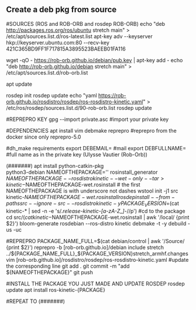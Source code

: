 ## Create a deb pkg from source
#SOURCES (ROS and ROB-ORB and rosdep ROB-ORB)
echo "deb http://packages.ros.org/ros/ubuntu stretch main" > /etc/apt/sources.list.d/ros-latest.list
apt-key adv --keyserver hkp://keyserver.ubuntu.com:80 --recv-key 421C365BD9FF1F717815A3895523BAEEB01FA116

wget -qO - https://rob-orb.github.io/debian/pub.key | apt-key add -
echo "deb http://rob-orb.github.io/debian stretch main" > /etc/apt/sources.list.d/rob-orb.list

apt update

rosdep init
rosdep update
echo "yaml https://rob-orb.github.io/rosdistro/rosdep/ros-rosdistro-kinetic.yaml" > /etc/ros/rosdep/sources.list.d/90-rob-orb.list
rosdep update

#REPREPRO KEY
gpg --import private.asc #import your private key

#DEPENDENCIES
apt install vim debmake reprepro #reprepro from the docker since only reprepro-5.0


#dh_make requirements
export DEBEMAIL= #mail
export DEBFULLNAME= #full name as in the private key (Ulysse Vautier (Rob-Orb))

(#######)
apt install python-catkin-pkg \
            python3-debian
NAMEOFTHEPACKAGE=''
rosinstall_generator $NAMEOFTHEPACKAGE --rosdistro kinetic --wet-only --tar > kinetic-$NAMEOFTHEPACKAGE-wet.rosinstall # the first NAMEOFTHEPACKAGE is with underscore not dashes
wstool init -j1 src kinetic-$NAMEOFTHEPACKAGE-wet.rosinstall
rosdep install --from-paths src --ignore-src --rosdistro kinetic -y 
PACKAGE_VERSION=$(cat kinetic-* | sed -n -e 's/.*release-kinetic-[a-zA-Z_]*-//p')
#cd to the package
cd src/$(cat kinetic-$NAMEOFTHEPACKAGE-wet.rosinstall | awk '/local/ {print $2}')
bloom-generate rosdebian --ros-distro kinetic
debmake -t -y
debuild -us -uc

#REPREPRO
PACKAGE_NAME_FULL=$(cat debian/control | awk '/Source/ {print $2}')
reprepro -b [rob-orb.github.io]/debian include stretch ../${PACKAGE_NAME_FULL}_${PACKAGE_VERSION}stretch_armhf.changes
vim [rob-orb.github.io]/rosdistro/rosdep/ros-rosdistro-kinetic.yaml #update the corresponding line
git add .
git commit -m "add ${NAMEOFTHEPACKAGE}"
git push

#INSTALL THE PACKAGE YOU JUST MADE AND UPDATE ROSDEP
rosdep update
apt install ros-kinetic-{PACKAGE}

#REPEAT TO (#######)
